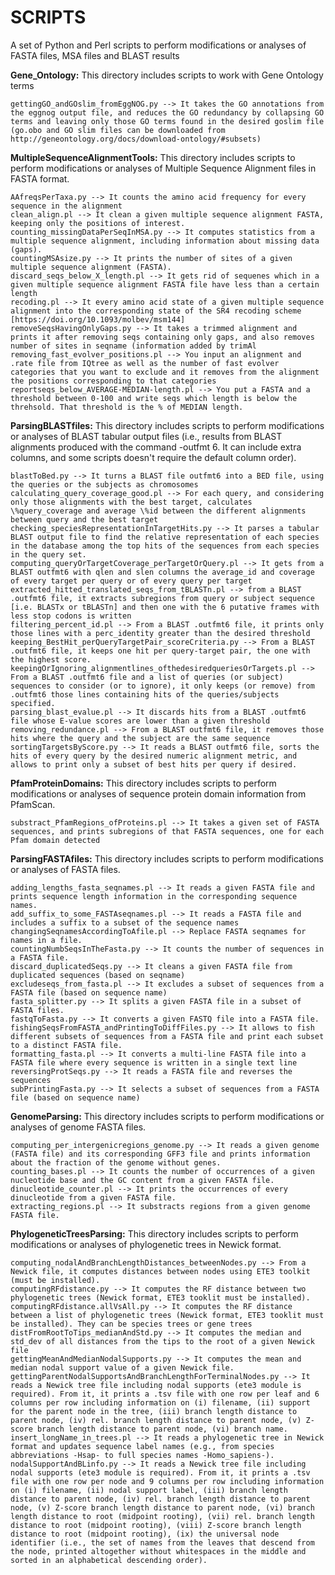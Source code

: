 # SCRIPTS
A set of Python and Perl scripts to perform modifications or analyses of FASTA files, MSA files and BLAST results

**Gene_Ontology:** This directory includes scripts to work with Gene Ontology terms

	gettingGO_andGOslim_fromEggNOG.py --> It takes the GO annotations from the eggnog output file, and reduces the GO redundancy by collapsing GO terms and leaving only those GO terms found in the desired goslim file (go.obo and GO slim files can be downloaded from http://geneontology.org/docs/download-ontology/#subsets)

**MultipleSequenceAlignmentTools:** This directory includes scripts to perform modifications or analyses of Multiple Sequence Alignment files in FASTA format.

	AAfreqsPerTaxa.py --> It counts the amino acid frequency for every sequence in the alignment
	clean_align.pl --> It clean a given multiple sequence alignment FASTA, keeping only the positions of interest.
	counting_missingDataPerSeqInMSA.py --> It computes statistics from a multiple sequence alignment, including information about missing data (gaps).
	countingMSAsize.py --> It prints the number of sites of a given multiple sequence alignment (FASTA).
	discard_seqs_below_X_length.pl --> It gets rid of sequenes which in a given multiple sequence alignment FASTA file have less than a certain length
	recoding.pl --> It every amino acid state of a given multiple sequence alignment into the corresponding state of the SR4 recoding scheme [https://doi.org/10.1093/molbev/msm144]
	removeSeqsHavingOnlyGaps.py --> It takes a trimmed alignment and prints it after removing seqs containing only gaps, and also removes number of sites in seqname (information added by trimAl
	removing_fast_evolver_positions.pl --> You input an alignment and .rate file from IQtree as well as the number of fast evolver categories that you want to exclude and it removes from the alignment the positions corresponding to that categories
	reportseqs_below_AVERAGE-MEDIAN-length.pl --> You put a FASTA and a threshold between 0-100 and write seqs which length is below the threhsold. That threshold is the % of MEDIAN length.

**ParsingBLASTfiles:** This directory includes scripts to perform modifications or analyses of BLAST tabular output files (i.e., results from BLAST alignments produced with the command -outfmt 6. It can include extra columns, and some scripts doesn't require the default column order).

	blastToBed.py --> It turns a BLAST file outfmt6 into a BED file, using the queries or the subjects as chromosomes
	calculating_query_coverage_good.pl --> For each query, and considering only those alignments with the best target, calculates \%query_coverage and average \%id between the different alignments between query and the best target
	checking_speciesRepresentationInTargetHits.py --> It parses a tabular BLAST output file to find the relative representation of each species in the database among the top hits of the sequences from each species in the query set.
	computing_queryOrTargetCoverage_perTargetOrQuery.pl --> It gets from a BLAST outfmt6 with qlen and slen columns the average_id and coverage of every target per query or of every query per target
	extracted_hitted_translated_seqs_from_tBLASTn.pl --> from a BLAST .outfmt6 file, it extracts subregions from query or subject sequence [i.e. BLASTx or tBLASTn] and then one with the 6 putative frames with less stop codons is written
	filtering_percent_id.pl --> From a BLAST .outfmt6 file, it prints only those lines with a perc_identity greater than the desired threshold
	keeping_BestHit_perQueryTargetPair_scoreCriteria.py --> From a BLAST .outfmt6 file, it keeps one hit per query-target pair, the one with the highest score.
	keepingOrIgnoring_alignmentlines_ofthedesiredqueriesOrTargets.pl --> From a BLAST .outfmt6 file and a list of queries (or subject) sequences to consider (or to ignore), it only keeps (or remove) from .outfmt6 those lines containing hits of the queries/subjects specified.
	parsing_blast_evalue.pl --> It discards hits from a BLAST .outfmt6 file whose E-value scores are lower than a given threshold
	removing_redundance.pl --> From a BLAST outfmt6 file, it removes those hits where the query and the subject are the same sequence
	sortingTargetsByScore.py --> It reads a BLAST outfmt6 file, sorts the hits of every query by the desired numeric alignment metric, and allows to print only a subset of best hits per query if desired.
	
**PfamProteinDomains:** This directory includes scripts to perform modifications or analyses of sequence protein domain information from PfamScan.


	substract_PfamRegions_ofProteins.pl --> It takes a given set of FASTA sequences, and prints subregions of that FASTA sequences, one for each Pfam domain detected
	
**ParsingFASTAfiles:** This directory includes scripts to perform modifications or analyses of FASTA files.

	adding_lengths_fasta_seqnames.pl --> It reads a given FASTA file and prints sequence length information in the corresponding sequence names.
	add_suffix_to_some_FASTAseqnames.pl --> It reads a FASTA file and includes a suffix to a subset of the sequence names
	changingSeqnamesAccordingToAfile.pl --> Replace FASTA seqnames for names in a file.
	countingNumbSeqsInTheFasta.py --> It counts the number of sequences in a FASTA file.
	discard_duplicatedSeqs.py --> It cleans a given FASTA file from duplicated sequences (based on seqname)
	excludeseqs_from_fasta.pl --> It excludes a subset of sequences from a FASTA file (based on sequence name)
	fasta_splitter.py --> It splits a given FASTA file in a subset of FASTA files.
	fastqToFasta.py --> It converts a given FASTQ file into a FASTA file.
	fishingSeqsFromFASTA_andPrintingToDiffFiles.py --> It allows to fish different subsets of sequences from a FASTA file and print each subset to a distinct FASTA file.
	formatting_fasta.pl --> It converts a multi-line FASTA file into a FASTA file where every sequence is written in a single text line
	reversingProtSeqs.py --> It reads a FASTA file and reverses the sequences
	subPrintingFasta.py --> It selects a subset of sequences from a FASTA file (based on sequence name)

**GenomeParsing:** This directory includes scripts to perform modifications or analyses of genome FASTA files.

	computing_per_intergenicregions_genome.py --> It reads a given genome (FASTA file) and its corresponding GFF3 file and prints information about the fraction of the genome without genes.
	counting_bases.pl --> It counts the number of occurrences of a given nucleotide base and the GC content from a given FASTA file.
	dinucleotide_counter.pl --> It prints the occurrences of every dinucleotide from a given FASTA file.
	extracting_regions.pl --> It substracts regions from a given genome FASTA file.
	
**PhylogeneticTreesParsing:** This directory includes scripts to perform modifications or analyses of phylogenetic trees in Newick format.

	computing_nodalAndBranchLengthDistances_betweenNodes.py --> From a Newick file, it computes distances between nodes using ETE3 toolkit (must be installed).
	computingRFdistance.py --> It computes the RF distance between two phylogenetic trees (Newick format, ETE3 tooklit must be installed).
	computingRFdistance.allVsAll.py --> It computes the RF distance between a list of phylogenetic trees (Newick format, ETE3 tooklit must be installed). They can be species trees or gene trees
	distFromRootToTips_medianAndStd.py --> It computes the median and std_dev of all distances from the tips to the root of a given Newick file
	gettingMeanAndMedianNodalSupports.py --> It computes the mean and median nodal support value of a given Newick file.
	gettingParentNodalSupportsAndBranchLengthForTerminalNodes.py --> It reads a Newick tree file including nodal supports (ete3 module is required). From it, it prints a .tsv file with one row per leaf and 6 columns per row including information on (i) filename, (ii) support for the parent node in the tree, (iii) branch length distance to parent node, (iv) rel. branch length distance to parent node, (v) Z-score branch length distance to parent node, (vi) branch name.
	insert_longName_in_trees.pl --> It reads a phylogenetic tree in Newick format and updates sequence label names (e.g., from species abbreviations -Hsap- to full species names -Homo_sapiens-).
	nodalSupportAndBLinfo.py --> It reads a Newick tree file including nodal supports (ete3 module is required). From it, it prints a .tsv file with one row per node and 9 columns per row including information on (i) filename, (ii) nodal support label, (iii) branch length distance to parent node, (iv) rel. branch length distance to parent node, (v) Z-score branch length distance to parent node, (vi) branch length distance to root (midpoint rooting), (vii) rel. branch length distance to root (midpoint rooting), (viii) Z-score branch length distance to root (midpoint rooting), (ix) the universal node identifier (i.e., the set of names from the leaves that descend from the node, printed altogether without whitespaces in the middle and sorted in an alphabetical descending order).
